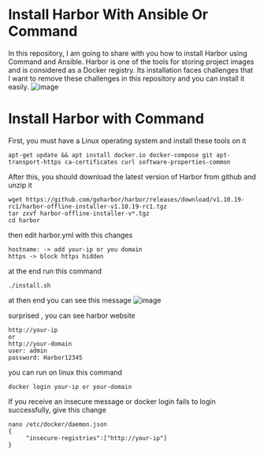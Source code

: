 # Install Harbor With Ansible Or Command

In this repository, I am going to share with you how to install Harbor using Command and Ansible.
Harbor is one of the tools for storing project images and is considered as a Docker registry.
Its installation faces challenges that I want to remove these challenges in this repository and you can install it easily.
![image](https://github.com/user-attachments/assets/edb3313c-acf6-4894-92ea-bfa30f2b7ac2)

# Install Harbor with Command
First, you must have a Linux operating system and install these tools on it
```
apt-get update && apt install docker.io docker-compose git apt-transport-https ca-certificates curl software-properties-common
```
After this, you should download the latest version of Harbor from github and unzip it
```
wget https://github.com/goharbor/harbor/releases/download/v1.10.19-rc1/harbor-offline-installer-v1.10.19-rc1.tgz
tar zxvf harbor-offline-installer-v*.tgz
cd harbor
```

then edit harbor.yml with this changes
```
hostname: -> add your-ip or you domain
https -> block https hidden 
```

at the end run this command
```
./install.sh
```
at then end you can see this message
![image](https://github.com/user-attachments/assets/f6da6ba8-6ec8-4016-b1fa-ad62372741ac)

surprised , you can see harbor website
```
http://your-ip
or
http://your-domain
user: admin
password: Harbor12345
```

you can run on linux this command
```
docker login your-ip or your-domain
```

If you receive an insecure message or docker login fails to login successfully, give this change
```
nano /etc/docker/daemon.json
{
     "insecure-registries":["http://your-ip"]
}
``` 
